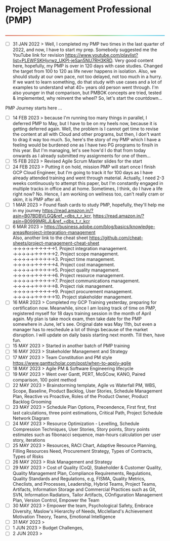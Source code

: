 # Project Management Professional (PMP)

<p align="center">
  <img src="/Content/rainbow.png">
</p>

- [ ] 31 JAN 2022 > Well, I completed my PMP two times in the last quarter of 2022, and now, I have to start my prep. Somebody suggested me the YouTube link for revision https://www.youtube.com/playlist?list=PLEWFSKHjyrwz_UKPl-jeSan5NU7RH3KRD. Very good content here, hopefully, my PMP is over in 120 days with case studies. Changed the target from 100 to 120 as life never happens in isolation. Also, we should study at our own pace, not too delayed, not too much in a hurry. If we want to learn something, do that study with use cases and a lot of examples to understand what 40+ years old person went through. I'm also younger in that comparison, but PMBOK concepts are tried, tested & implemented, why reinvent the wheel? So, let's start the countdown...   

PMP Journey starts here ...  
- [ ] 14 FEB 2023 > because I'm running too many things in parallel, I deferred PMP to May, but I have to be on my heels now, because it is getting deferred again. Well, the problem is I cannot get time to revise the content at all with Cloud and other programs, but then, I don't want to drag it way too much. So, here's the story of my PMP which I have a feeling would be burdened one as I have two PG programs to finsih in this year. But I'm managing, let's see how'd I do that from today onwards as I already submitted my assignments for one of them...   
- [ ] 15 FEB 2023 > Revised Agile Scrum Master slides for the start  
- [ ] 24 FEB 2023 > Putting it on hold, mission PMP will start once I finish GCP Cloud Engineer, but I'm going to track it for 100 days as I have already attended training and went through material.  Actually, I need 2-3 weeks continuously to attempt this paper, but I'm constantly engaged in multiple tracks in office and at home. Sometimes, I think, do I have a life right now? No. Hence, I am working on wellness too, can't really cram or skim, it is PMP after all.  
- [ ] 1 MAR 2023 > Found flash cards to study PMP, hopefully, they'll help me in my journey https://read.amazon.in/?asin=B07BDBVLGQ&ref_=dbs_t_r_kcr, https://read.amazon.in/?asin=B0999MRLJL&ref_=dbs_t_r_kcr  
- [ ] 6 MAR 2023 > https://business.adobe.com/blog/basics/knowledge-areas#project-integration-management  
Also, another link to the cheat sheet https://github.com/cheat-sheets/project-management-cheat-sheet  
->->->->->->->->->->1. Project integration management.  
->->->->->->->->->->2. Project scope management.  
->->->->->->->->->->3. Project time management.  
->->->->->->->->->->4. Project cost management.  
->->->->->->->->->->5. Project quality management.  
->->->->->->->->->->6. Project resource management.  
->->->->->->->->->->7. Project communications management.  
->->->->->->->->->->8. Project risk management.  
->->->->->->->->->->9. Project procurement management.  
->->->->->->->->->->10. Project stakeholder management.  
- [ ] 16 MAR 2023 > Completed my GCP Training yesterday, preparing for certification now. Meanwhile, since I am losing track of time on PMP, registered myself for 18 days training session in the month of April again. My plan is take mock exam, then take date for the PMP somewhere in June, let's see. Original date was May 11th, but even a manager has to reschedule a lot of things because of the market disruption. I will update on daily basis starting next month. Till then, have fun.  
- [ ] 15 MAY 2023 > Started in another batch of PMP training  
- [ ] 16 MAY 2023 > Stakeholder Management and Strategy  
- [ ] 17 MAY 2023 > Team Constitution and PM style  
https://www.ganttscholar.com/post/when-to-apply-agile  
- [ ] 18 MAY 2023 > Agile PM & Software Engineering lifecycle  
- [ ] 19 MAY 2023 > Went over Gantt, PERT, MoSCow, KANO, Paired comparison, 100 point method   
- [ ] 22 MAY 2023 > Brainstorming template, Agile vs Waterfall PM, WBS, Scope, Baseline, Product Backlog, User Stories, Schedule Management Plan, Reactive vs Proactive, Roles of the Product Owner, Product Backlog Grooming    
- [ ] 23 MAY 2023 > Schedule Plan Options, Precendence, First first, first last calculations, three point estimations, Critical Path, Project Schedule Network Diagram     
- [ ] 24 MAY 2023 > Resource Optimization - Levelling, Schedule Compression Techniques, User Stories, Story points, Story points estimates such as fibonacci sequence, man-hours calculation per user story, iterations    
- [ ] 25 MAY 2023 > Resources, RACI Chart, Adaptive Resource Planning, Filling Resources Need, Procurement Strategy, Types of Contracts, Types of Risks       
- [ ] 26 MAY 2023 > Risk Management and Strategy  
- [ ] 29 MAY 2023 > Cost of Quality (CoQ), Stakeholder & Customer Quality, Quality Management Plan, Compliance Requirements, Regulations, Quality Standards and Regulations, e.g, FISMA, Quality Metrics, Checlists, and Processes,  Leadership, Hybrid Teams, Project Teams, Artifacts, Information Storage and Commercial Practices such as Git, SVN, Information Radiators, Tailor Artifacts, COnfiguration Management Plan, Version Control, Empower the Team   
- [ ] 30 MAY 2023 > Empower the team, Psychological Safety, Embrace Diversity, Maslow's Hierarchy of Needs, Mcclelland's Achievement Motivation Theory, Teams, Emotional Intelligence   
- [ ] 31 MAY 2023 >  
- [ ] 1 JUN 2023 >  Budget Challenges,  
- [ ] 2 JUN 2023 >  
